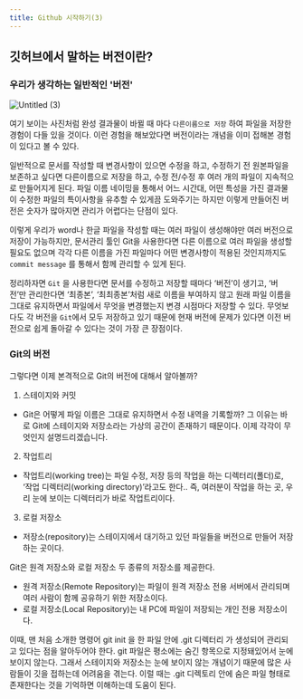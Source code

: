 ```yaml
---
title: Github 시작하기(3)
---
```


## 깃허브에서 말하는 버전이란?

### 우리가 생각하는 일반적인 '버전'

![Untitled (3)](https://user-images.githubusercontent.com/81297662/163311364-4b2ebfe8-76f2-4e4f-ba29-a34259c7fed9.png)

여기 보이는 사진처럼 완성 결과물이 바뀔 때 마다 `다른이름으로 저장` 하여 파일을 저장한 경험이 다들 있을 것이다. 이런 경험을 해보았다면 버전이라는 개념을 이미 접해본 경험이 있다고 볼 수 있다.

일반적으로 문서를 작성할 때 변경사항이 있으면 수정을 하고, 수정하기 전 원본파일을 보존하고 싶다면 다른이름으로 저장을 하고, 수정 전/수정 후 여러 개의 파일이 지속적으로 만들어지게 된다. 파일 이름 네이밍을 통해서 어느 시간대, 어떤 특성을 가진 결과물이 수정한 파일의 특이사항을 유추할 수 있게끔 도와주기는 하지만 이렇게 만들어진 버전은 숫자가 많아지면 관리가 어렵다는 단점이 있다.

이렇게 우리가 word나 한글 파일을 작성할 때는 여러 파일이 생성해야만 여러 버전으로 저장이 가능하지만, 문서관리 툴인 Git을 사용한다면 다른 이름으로 여러 파일을 생성할 필요도 없으며 각각 다른 이름을 가진 파일마다 어떤 변경사항이 적용된 것인지까지도 `commit message` 를 통해서 함께 관리할 수 있게 된다.

정리하자면 `Git` 을 사용한다면 문서를 수정하고 저장할 때마다 ‘버전’이 생기고, ‘버전’만 관리한다면 ‘최종본’, ‘최최종본’처럼 새로 이름을 부여하지 않고 원래 파일 이름을 그대로 유지하면서 파일에서 무엇을 변경했는지 변경 시점마다 저장할 수 있다. 무엇보다도 각 버전을 `Git`에서 모두 저장하고 있기 때문에 현재 버전에 문제가 있다면 이전 버전으로 쉽게 돌아갈 수 있다는 것이 가장 큰 장점이다.


### Git의 버전

그렇다면 이제 본격적으로 Git의 버전에 대해서 알아볼까?

1. 스테이지와 커밋
- Git은 어떻게 파일 이름은 그대로 유지하면서 수정 내역을 기록할까? 그 이유는 바로 Git에 스테이지와 저장소라는 가상의 공간이 존재하기 때문이다. 이제 각각이 무엇인지 설명드리겠습니다.

2. 작업트리
- 작업트리(working tree)는 파일 수정, 저장 등의 작업을 하는 디렉터리(폴더)로, ‘작업 디렉터리(working directory)’라고도 한다.. 즉, 여러분이 작업을 하는 곳, 우리 눈에 보이는 디렉터리가 바로 작업트리이다.


3. 로컬 저장소
- 저장소(repository)는 스테이지에서 대기하고 있던 파일들을 버전으로 만들어 저장하는 곳이다.

Git은 원격 저장소와 로컬 저장소 두 종류의 저장소를 제공한다.

- 원격 저장소(Remote Repository)는 파일이 원격 저장소 전용 서버에서 관리되며 여러 사람이 함께 공유하기 위한 저장소이다.
- 로컬 저장소(Local Repository)는 내 PC에 파일이 저장되는 개인 전용 저장소이다.

이때, 맨 처음 소개한 명령어 git init 을 한 파일 안에 .git 디렉터리 가 생성되어 관리되고 있다는 점을 알아두어야 한다. git 파일은 평소에는 숨긴 항목으로 지정돼있어서 눈에 보이지 않는다. 그래서 스테이지와 저장소는 눈에 보이지 않는 개념이기 때문에 많은 사람들이 깃을 접하는데 어려움을 겪는다. 이럴 때는  .git 디렉토리 안에 숨은 파일 형태로 존재한다는 것을 기억하면 이해하는데 도움이 된다.